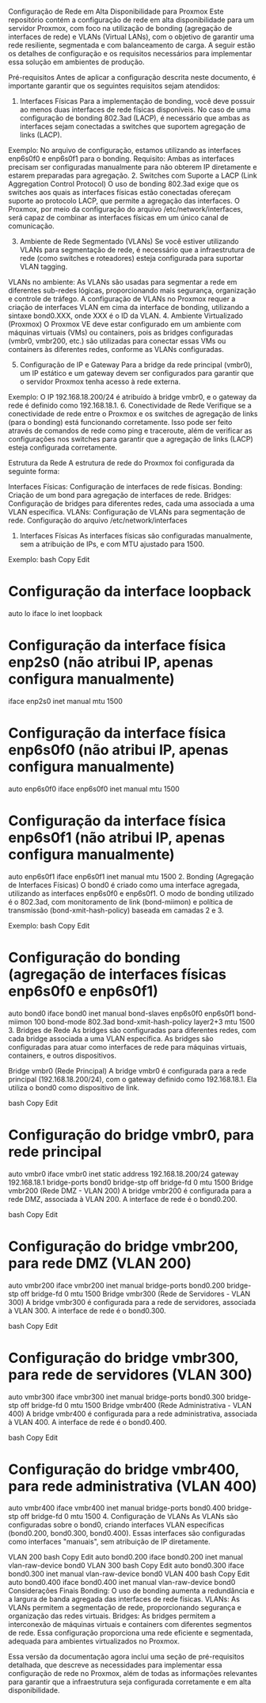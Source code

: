 Configuração de Rede em Alta Disponibilidade para Proxmox
Este repositório contém a configuração de rede em alta disponibilidade para um servidor Proxmox, com foco na utilização de bonding (agregação de interfaces de rede) e VLANs (Virtual LANs), com o objetivo de garantir uma rede resiliente, segmentada e com balanceamento de carga. A seguir estão os detalhes de configuração e os requisitos necessários para implementar essa solução em ambientes de produção.

Pré-requisitos
Antes de aplicar a configuração descrita neste documento, é importante garantir que os seguintes requisitos sejam atendidos:

1. Interfaces Físicas
Para a implementação de bonding, você deve possuir ao menos duas interfaces de rede físicas disponíveis. No caso de uma configuração de bonding 802.3ad (LACP), é necessário que ambas as interfaces sejam conectadas a switches que suportem agregação de links (LACP).

Exemplo: No arquivo de configuração, estamos utilizando as interfaces enp6s0f0 e enp6s0f1 para o bonding.
Requisito: Ambas as interfaces precisam ser configuradas manualmente para não obterem IP diretamente e estarem preparadas para agregação.
2. Switches com Suporte a LACP (Link Aggregation Control Protocol)
O uso de bonding 802.3ad exige que os switches aos quais as interfaces físicas estão conectadas ofereçam suporte ao protocolo LACP, que permite a agregação das interfaces. O Proxmox, por meio da configuração do arquivo /etc/network/interfaces, será capaz de combinar as interfaces físicas em um único canal de comunicação.

3. Ambiente de Rede Segmentado (VLANs)
Se você estiver utilizando VLANs para segmentação de rede, é necessário que a infraestrutura de rede (como switches e roteadores) esteja configurada para suportar VLAN tagging.

VLANs no ambiente: As VLANs são usadas para segmentar a rede em diferentes sub-redes lógicas, proporcionando mais segurança, organização e controle de tráfego. A configuração de VLANs no Proxmox requer a criação de interfaces VLAN em cima da interface de bonding, utilizando a sintaxe bond0.XXX, onde XXX é o ID da VLAN.
4. Ambiente Virtualizado (Proxmox)
O Proxmox VE deve estar configurado em um ambiente com máquinas virtuais (VMs) ou containers, pois as bridges configuradas (vmbr0, vmbr200, etc.) são utilizadas para conectar essas VMs ou containers às diferentes redes, conforme as VLANs configuradas.

5. Configuração de IP e Gateway
Para a bridge da rede principal (vmbr0), um IP estático e um gateway devem ser configurados para garantir que o servidor Proxmox tenha acesso à rede externa.

Exemplo: O IP 192.168.18.200/24 é atribuído à bridge vmbr0, e o gateway da rede é definido como 192.168.18.1.
6. Conectividade de Rede
Verifique se a conectividade de rede entre o Proxmox e os switches de agregação de links (para o bonding) está funcionando corretamente. Isso pode ser feito através de comandos de rede como ping e traceroute, além de verificar as configurações nos switches para garantir que a agregação de links (LACP) esteja configurada corretamente.

Estrutura da Rede
A estrutura de rede do Proxmox foi configurada da seguinte forma:

Interfaces Físicas: Configuração de interfaces de rede físicas.
Bonding: Criação de um bond para agregação de interfaces de rede.
Bridges: Configuração de bridges para diferentes redes, cada uma associada a uma VLAN específica.
VLANs: Configuração de VLANs para segmentação de rede.
Configuração do arquivo /etc/network/interfaces
1. Interfaces Físicas
As interfaces físicas são configuradas manualmente, sem a atribuição de IPs, e com MTU ajustado para 1500.

Exemplo:
bash
Copy
Edit
# Configuração da interface loopback
auto lo
iface lo inet loopback

# Configuração da interface física enp2s0 (não atribui IP, apenas configura manualmente)
iface enp2s0 inet manual
    mtu 1500

# Configuração da interface física enp6s0f0 (não atribui IP, apenas configura manualmente)
auto enp6s0f0
iface enp6s0f0 inet manual
    mtu 1500

# Configuração da interface física enp6s0f1 (não atribui IP, apenas configura manualmente)
auto enp6s0f1
iface enp6s0f1 inet manual
    mtu 1500
2. Bonding (Agregação de Interfaces Físicas)
O bond0 é criado como uma interface agregada, utilizando as interfaces enp6s0f0 e enp6s0f1. O modo de bonding utilizado é o 802.3ad, com monitoramento de link (bond-miimon) e política de transmissão (bond-xmit-hash-policy) baseada em camadas 2 e 3.

Exemplo:
bash
Copy
Edit
# Configuração do bonding (agregação de interfaces físicas enp6s0f0 e enp6s0f1)
auto bond0
iface bond0 inet manual
    bond-slaves enp6s0f0 enp6s0f1
    bond-miimon 100
    bond-mode 802.3ad
    bond-xmit-hash-policy layer2+3
    mtu 1500
3. Bridges de Rede
As bridges são configuradas para diferentes redes, com cada bridge associada a uma VLAN específica. As bridges são configuradas para atuar como interfaces de rede para máquinas virtuais, containers, e outros dispositivos.

Bridge vmbr0 (Rede Principal)
A bridge vmbr0 é configurada para a rede principal (192.168.18.200/24), com o gateway definido como 192.168.18.1. Ela utiliza o bond0 como dispositivo de link.

bash
Copy
Edit
# Configuração do bridge vmbr0, para rede principal
auto vmbr0
iface vmbr0 inet static
    address 192.168.18.200/24
    gateway 192.168.18.1
    bridge-ports bond0
    bridge-stp off
    bridge-fd 0
    mtu 1500
Bridge vmbr200 (Rede DMZ - VLAN 200)
A bridge vmbr200 é configurada para a rede DMZ, associada à VLAN 200. A interface de rede é o bond0.200.

bash
Copy
Edit
# Configuração do bridge vmbr200, para rede DMZ (VLAN 200)
auto vmbr200
iface vmbr200 inet manual
    bridge-ports bond0.200
    bridge-stp off
    bridge-fd 0
    mtu 1500
Bridge vmbr300 (Rede de Servidores - VLAN 300)
A bridge vmbr300 é configurada para a rede de servidores, associada à VLAN 300. A interface de rede é o bond0.300.

bash
Copy
Edit
# Configuração do bridge vmbr300, para rede de servidores (VLAN 300)
auto vmbr300
iface vmbr300 inet manual
    bridge-ports bond0.300
    bridge-stp off
    bridge-fd 0
    mtu 1500
Bridge vmbr400 (Rede Administrativa - VLAN 400)
A bridge vmbr400 é configurada para a rede administrativa, associada à VLAN 400. A interface de rede é o bond0.400.

bash
Copy
Edit
# Configuração do bridge vmbr400, para rede administrativa (VLAN 400)
auto vmbr400
iface vmbr400 inet manual
    bridge-ports bond0.400
    bridge-stp off
    bridge-fd 0
    mtu 1500
4. Configuração de VLANs
As VLANs são configuradas sobre o bond0, criando interfaces VLAN específicas (bond0.200, bond0.300, bond0.400). Essas interfaces são configuradas como interfaces "manuais", sem atribuição de IP diretamente.

VLAN 200
bash
Copy
Edit
auto bond0.200
iface bond0.200 inet manual
    vlan-raw-device bond0
VLAN 300
bash
Copy
Edit
auto bond0.300
iface bond0.300 inet manual
    vlan-raw-device bond0
VLAN 400
bash
Copy
Edit
auto bond0.400
iface bond0.400 inet manual
    vlan-raw-device bond0
Considerações Finais
Bonding: O uso de bonding aumenta a redundância e a largura de banda agregada das interfaces de rede físicas.
VLANs: As VLANs permitem a segmentação de rede, proporcionando segurança e organização das redes virtuais.
Bridges: As bridges permitem a interconexão de máquinas virtuais e containers com diferentes segmentos de rede.
Essa configuração proporciona uma rede eficiente e segmentada, adequada para ambientes virtualizados no Proxmox.

Essa versão da documentação agora inclui uma seção de pré-requisitos detalhada, que descreve as necessidades para implementar essa configuração de rede no Proxmox, além de todas as informações relevantes para garantir que a infraestrutura seja configurada corretamente e em alta disponibilidade.